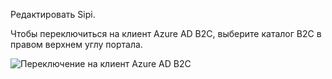 Редактировать Sipi.

Чтобы переключиться на клиент Azure AD B2C, выберите каталог B2C в правом верхнем углу портала.

![Переключение на клиент Azure AD B2C](./media/active-directory-b2c-switch-b2c-tenant/switch-to-b2c-tenant.png)

